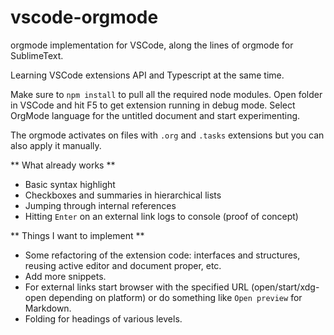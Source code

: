 # vscode-orgmode
orgmode implementation for VSCode, along the lines of orgmode for SublimeText.

Learning VSCode extensions API and Typescript at the same time.  

Make sure to `npm install` to pull all the required node modules.  Open folder in VSCode and hit F5 to get extension running in debug mode.  Select OrgMode language for the untitled document and start experimenting.

The orgmode activates on files with `.org` and `.tasks` extensions but you can also apply it manually.

** What already works **
- Basic syntax highlight
- Checkboxes and summaries in hierarchical lists
- Jumping through internal references
- Hitting `Enter` on an external link logs to console (proof of concept) 

** Things I want to implement **
- Some refactoring of the extension code: interfaces and structures, reusing active editor and document proper, etc.
- Add more snippets.
- For external links start browser with the specified URL (open/start/xdg-open depending on platform) or do something like `Open preview` for Markdown.
- Folding for headings of various levels. 

